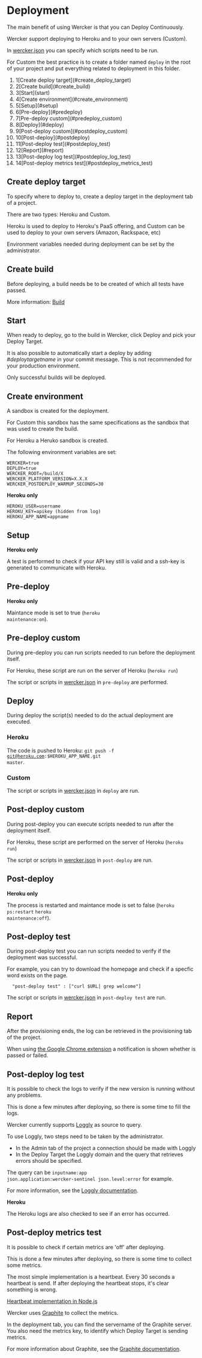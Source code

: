 # Deployment

The main benefit of using Wercker is that you can Deploy Continuously.

Wercker support deploying to Heroku and to your own servers (Custom).

In [wercker.json](werckerjson) you can specify which scripts need to be run.

For Custom the best practice is to create a folder named <code>deploy</code> in the root of your project and put everything related to deployment in this folder.


<ol class="steps steps--fourteen"><li><span>1</span>[Create deploy target](#create_deploy_target)</li><li><span>2</span>[Create build](#create_build)</li>
    <li><span>3</span>[Start](start)</li>
    <li><span>4</span>[Create environment](#create_environment)</li>
    <li><span>5</span>[Setup](#setup)</li>
    <li><span>6</span>[Pre-deploy](#predeploy)</li>
    <li><span>7</span>[Pre-deploy custom](#predeploy_custom)</li>
    <li><span>8</span>[Deploy](#deploy)</li>
    <li><span>9</span>[Post-deploy custom](#postdeploy_custom)</li>
    <li><span>10</span>[Post-deploy](#postdeploy)</li>
    <li><span>11</span>[Post-deploy test](#postdeploy_test)</li>
    <li><span>12</span>[Report](#report)</li>
    <li><span>13</span>[Post-deploy log test](#postdeploy_log_test)</li>
    <li><span>14</span>[Post-deploy metrics test](#postdeploy_metrics_test)</li>
</ol>


## <a id="create_deploy_target"></a>Create deploy target

To specify where to deploy to, create a deploy target in the deployment tab of a project.

There are two types: Heroku and Custom.

Heroku is used to deploy to Heroku's PaaS offering, and Custom can be used to deploy to your own servers (Amazon, Rackspace, etc)

Environment variables needed during deployment can be set by the administrator.

## <a id="create_build"></a>Create build

Before deploying, a build needs be to be created of which all tests have passed.

More information: [Build](build)

## <a id="start"></a>Start

When ready to deploy, go to the build in Wercker, click Deploy and pick your Deploy Target.

It is also possible to automatically start a deploy by adding #*deploytargetname* in your commit message. This is not recommended for your production environment.

Only successful builds will be deployed.

## <a id="create_environment"></a>Create environment

A sandbox is created for the deployment.

For Custom this sandbox has the same specifications as the sandbox that was used to create the build.

For Heroku a Heruko sandbox is created.

The following environment variables are set:

```
WERCKER=true
DEPLOY=true
WERCKER_ROOT=/build/X
WERCKER_PLATFORM_VERSION=X.X.X
WERCKER_POSTDEPLOY_WARMUP_SECONDS=30
```

**Heroku only**

```
HEROKU_USER=username
HEROKU_KEY=apikey (hidden from log)
HEROKU_APP_NAME=appname
```

## <a id="setup"></a>Setup

**Heroku only**

A test is performed to check if your API key still is valid and a ssh-key is generated to communicate with Heroku.

## <a id="predeploy"></a>Pre-deploy

**Heroku only**

Maintance mode is set to true (<code>heroku maintenance:on</code>).

## <a id="predeploy_custom"></a>Pre-deploy custom

During pre-deploy you can run scripts needed to run before the deployment itself.

For Heroku, these script are run on the server of Heroku (<code>heroku run</code>)

The script or scripts in [wercker.json](werckerjson) in <code>pre-deploy</code> are performed.

## <a id="deploy"></a>Deploy

During deploy the script(s) needed to do the actual deployment are executed.

### <a id="heroku"></a>Heroku

The code is pushed to Heroku: <code>git push -f git@heroku.com:$HEROKU_APP_NAME.git master</code>.

### <a id="custom"></a>Custom

The script or scripts in [wercker.json](werckerjson) in <code>deploy</code> are run.

## <a id="postdeploy_custom"></a>Post-deploy custom

During post-deploy you can execute scripts needed to run after the deployment itself.

For Heroku, these script are performed on the server of Heroku (<code>heroku run</code>)

The script or scripts in [wercker.json](werckerjson) in `post-deploy` are run.


## <a id="postdeploy"></a>Post-deploy

**Heroku only**

The process is restarted and maintance mode is set to false (<code>heroku ps:restart</code> <code>heroku maintenance:off</code>).

## <a id="postdeploy_test"></a>Post-deploy test

During post-deploy test you can run scripts needed to verify if the deployment was successful.

For example, you can try to download the homepage and check if a specfic word exists on the page.

```
  "post-deploy test" : ["curl $URL| grep welcome"]
```


The script or scripts in [wercker.json](werckerjson) in `post-deploy test` are run.

## Report

After the provisioning ends, the log can be retrieved in the provisioning tab of the project.

When using [the Google Chrome extension](concepts#google-chrome-extension) a notification is shown whether is passed or failed.


## <a id="postdeploy_log_test"></a>Post-deploy log test

It is possible to check the logs to verify if the new version is running without any problems.

This is done a few minutes after deploying, so there is some time to fill the logs.

Wercker currently supports <a href="http://loggly.com/" target="_blank">Loggly</a> as source to query.

To use Loggly, two steps need to be taken by the administrator.

* In the Admin tab of the project a connection should be made with Loggly
* In the Deploy Target the Loggly domain and the query that retrieves errors should be specified.

The query can be <code>inputname:app json.application:wercker-sentinel json.level:error</code> for example.

For more information, see the <a href="http://www.loggly.com/support/using-data/search-basics/" target="_blank">Loggly documentation</a>.

**Heroku**

The Heroku logs are also checked to see if an error has occurred.




## <a id="postdeploy_metrics_test"></a>Post-deploy metrics test

It is possible to check if certain metrics are 'off' after deploying.

This is done a few minutes after deploying, so there is some time to collect some metrics.

The most simple implementation is a heartbeat. Every 30 seconds a heartbeat is send.
If after deploying the heartbeat stops, it's clear something is wrong.

[Heartbeat implementation in Node.js](graphite-hearbeat-nodejs)

Wercker uses <a href="http://graphite.wikidot.com//" target="_blank">Graphite</a> to collect the metrics.

In the deployment tab, you can find the servername of the Graphite server. You also need the metrics key, to identify which Deploy Target is sending metrics.

For more information about Graphite, see the <a href="http://graphite.readthedocs.org/" target="_blank">Graphite documentation</a>.

